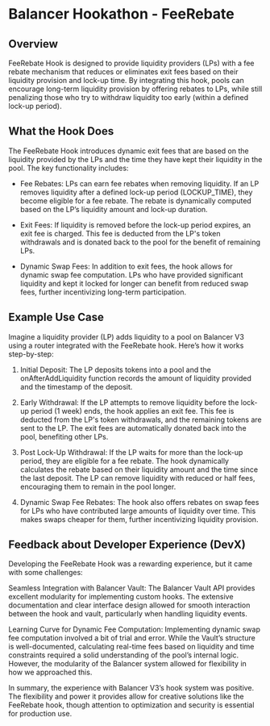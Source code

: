 # Balancer Hookathon - FeeRebate

## Overview

FeeRebate Hook is designed to provide liquidity providers (LPs) with a fee rebate mechanism that reduces or eliminates exit fees based on their liquidity provision and lock-up time. By integrating this hook, pools can encourage long-term liquidity provision by offering rebates to LPs, while still penalizing those who try to withdraw liquidity too early (within a defined lock-up period).

## What the Hook Does

The FeeRebate Hook introduces dynamic exit fees that are based on the liquidity provided by the LPs and the time they have kept their liquidity in the pool. The key functionality includes:

- Fee Rebates: LPs can earn fee rebates when removing liquidity. If an LP removes liquidity after a defined lock-up period (LOCKUP_TIME), they become eligible for a fee rebate. The rebate is dynamically computed based on the LP’s liquidity amount and lock-up duration.

- Exit Fees: If liquidity is removed before the lock-up period expires, an exit fee is charged. This fee is deducted from the LP's token withdrawals and is donated back to the pool for the benefit of remaining LPs.

- Dynamic Swap Fees: In addition to exit fees, the hook allows for dynamic swap fee computation. LPs who have provided significant liquidity and kept it locked for longer can benefit from reduced swap fees, further incentivizing long-term participation.

## Example Use Case

Imagine a liquidity provider (LP) adds liquidity to a pool on Balancer V3 using a router integrated with the FeeRebate hook. Here’s how it works step-by-step:

1. Initial Deposit: The LP deposits tokens into a pool and the onAfterAddLiquidity function records the amount of liquidity provided and the timestamp of the deposit.

2. Early Withdrawal: If the LP attempts to remove liquidity before the lock-up period (1 week) ends, the hook applies an exit fee. This fee is deducted from the LP's token withdrawals, and the remaining tokens are sent to the LP. The exit fees are automatically donated back into the pool, benefiting other LPs.

3. Post Lock-Up Withdrawal: If the LP waits for more than the lock-up period, they are eligible for a fee rebate. The hook dynamically calculates the rebate based on their liquidity amount and the time since the last deposit. The LP can remove liquidity with reduced or half fees, encouraging them to remain in the pool longer.

4. Dynamic Swap Fee Rebates: The hook also offers rebates on swap fees for LPs who have contributed large amounts of liquidity over time. This makes swaps cheaper for them, further incentivizing liquidity provision.

## Feedback about Developer Experience (DevX)

Developing the FeeRebate Hook was a rewarding experience, but it came with some challenges:

Seamless Integration with Balancer Vault: The Balancer Vault API provides excellent modularity for implementing custom hooks. The extensive documentation and clear interface design allowed for smooth interaction between the hook and vault, particularly when handling liquidity events.

Learning Curve for Dynamic Fee Computation: Implementing dynamic swap fee computation involved a bit of trial and error. While the Vault’s structure is well-documented, calculating real-time fees based on liquidity and time constraints required a solid understanding of the pool’s internal logic. However, the modularity of the Balancer system allowed for flexibility in how we approached this.


In summary, the experience with Balancer V3’s hook system was positive. The flexibility and power it provides allow for creative solutions like the FeeRebate hook, though attention to optimization and security is essential for production use.